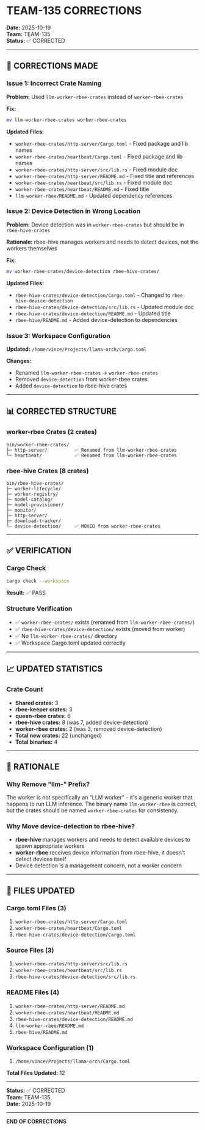 # TEAM-135 CORRECTIONS

**Date:** 2025-10-19  
**Team:** TEAM-135  
**Status:** ✅ CORRECTED

---

## 🔧 CORRECTIONS MADE

### Issue 1: Incorrect Crate Naming
**Problem:** Used `llm-worker-rbee-crates` instead of `worker-rbee-crates`

**Fix:**
```bash
mv llm-worker-rbee-crates worker-rbee-crates
```

**Updated Files:**
- `worker-rbee-crates/http-server/Cargo.toml` - Fixed package and lib names
- `worker-rbee-crates/heartbeat/Cargo.toml` - Fixed package and lib names
- `worker-rbee-crates/http-server/src/lib.rs` - Fixed module doc
- `worker-rbee-crates/http-server/README.md` - Fixed title and references
- `worker-rbee-crates/heartbeat/src/lib.rs` - Fixed module doc
- `worker-rbee-crates/heartbeat/README.md` - Fixed title
- `llm-worker-rbee/README.md` - Updated dependency references

### Issue 2: Device Detection in Wrong Location
**Problem:** Device detection was in `worker-rbee-crates` but should be in `rbee-hive-crates`

**Rationale:** rbee-hive manages workers and needs to detect devices, not the workers themselves

**Fix:**
```bash
mv worker-rbee-crates/device-detection rbee-hive-crates/
```

**Updated Files:**
- `rbee-hive-crates/device-detection/Cargo.toml` - Changed to `rbee-hive-device-detection`
- `rbee-hive-crates/device-detection/src/lib.rs` - Updated module doc
- `rbee-hive-crates/device-detection/README.md` - Updated title
- `rbee-hive/README.md` - Added device-detection to dependencies

### Issue 3: Workspace Configuration
**Updated:** `/home/vince/Projects/llama-orch/Cargo.toml`

**Changes:**
- Renamed `llm-worker-rbee-crates` → `worker-rbee-crates`
- Removed `device-detection` from worker-rbee crates
- Added `device-detection` to rbee-hive crates

---

## 📊 CORRECTED STRUCTURE

### worker-rbee Crates (2 crates)
```
bin/worker-rbee-crates/
├─ http-server/          ✅ Renamed from llm-worker-rbee-crates
└─ heartbeat/            ✅ Renamed from llm-worker-rbee-crates
```

### rbee-hive Crates (8 crates)
```
bin/rbee-hive-crates/
├─ worker-lifecycle/
├─ worker-registry/
├─ model-catalog/
├─ model-provisioner/
├─ monitor/
├─ http-server/
├─ download-tracker/
└─ device-detection/     ✅ MOVED from worker-rbee-crates
```

---

## ✅ VERIFICATION

### Cargo Check
```bash
cargo check --workspace
```
**Result:** ✅ PASS

### Structure Verification
- ✅ `worker-rbee-crates/` exists (renamed from `llm-worker-rbee-crates/`)
- ✅ `rbee-hive-crates/device-detection/` exists (moved from worker)
- ✅ No `llm-worker-rbee-crates/` directory
- ✅ Workspace Cargo.toml updated correctly

---

## 📈 UPDATED STATISTICS

### Crate Count
- **Shared crates:** 3
- **rbee-keeper crates:** 3
- **queen-rbee crates:** 6
- **rbee-hive crates:** 8 (was 7, added device-detection)
- **worker-rbee crates:** 2 (was 3, removed device-detection)
- **Total new crates:** 22 (unchanged)
- **Total binaries:** 4

---

## 🎯 RATIONALE

### Why Remove "llm-" Prefix?
The worker is not specifically an "LLM worker" - it's a generic worker that happens to run LLM inference. The binary name `llm-worker-rbee` is correct, but the crates should be named `worker-rbee-crates` for consistency.

### Why Move device-detection to rbee-hive?
- **rbee-hive** manages workers and needs to detect available devices to spawn appropriate workers
- **worker-rbee** receives device information from rbee-hive, it doesn't detect devices itself
- Device detection is a management concern, not a worker concern

---

## 📝 FILES UPDATED

### Cargo.toml Files (3)
1. `worker-rbee-crates/http-server/Cargo.toml`
2. `worker-rbee-crates/heartbeat/Cargo.toml`
3. `rbee-hive-crates/device-detection/Cargo.toml`

### Source Files (3)
1. `worker-rbee-crates/http-server/src/lib.rs`
2. `worker-rbee-crates/heartbeat/src/lib.rs`
3. `rbee-hive-crates/device-detection/src/lib.rs`

### README Files (4)
1. `worker-rbee-crates/http-server/README.md`
2. `worker-rbee-crates/heartbeat/README.md`
3. `rbee-hive-crates/device-detection/README.md`
4. `llm-worker-rbee/README.md`
5. `rbee-hive/README.md`

### Workspace Configuration (1)
1. `/home/vince/Projects/llama-orch/Cargo.toml`

**Total Files Updated:** 12

---

**Status:** ✅ CORRECTED  
**Team:** TEAM-135  
**Date:** 2025-10-19

---

**END OF CORRECTIONS**
